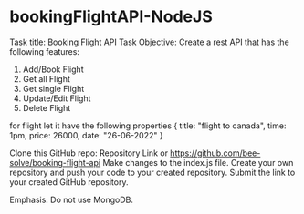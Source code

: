 # bookingFlightAPI-NodeJS

Task title: Booking Flight API
Task Objective: Create a rest API that has the following features: 

1. Add/Book Flight
2. Get all Flight
3. Get single Flight
4. Update/Edit Flight
5. Delete Flight

for flight let it have the following properties
  {
    title: "flight to canada",
    time: 1pm,
    price: 26000,
    date: "26-06-2022"
  }

Clone this GitHub repo:
Repository Link or https://github.com/bee-solve/booking-flight-api
Make changes to the index.js file. Create your own repository and push your code to your created repository. Submit the link to your created GitHub repository.

Emphasis: Do not use MongoDB.
